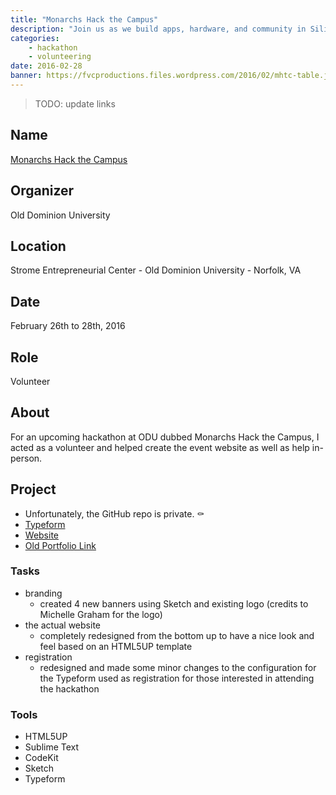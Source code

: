 ```yaml
---
title: "Monarchs Hack the Campus"
description: "Join us as we build apps, hardware, and community in Silicon Harbor. Yeah, we’ll be hacking for 36 hours straight, but we’ll take a chill pill or two. And whether you’re a seasoned veteran or just getting started, we’ve got your back​ every step of the way."
categories:
    - hackathon
    - volunteering
date: 2016-02-28
banner: https://fvcproductions.files.wordpress.com/2016/02/mhtc-table.jpg
---
```


> TODO: update links

## Name

<a title="Monarchs Hack the Campus" href="https://www.cs.odu.edu/~acm/hackathon/" target="_blank" rel="noopener">Monarchs Hack the Campus</a>

## Organizer

Old Dominion University

## Location

Strome Entrepreneurial Center - Old Dominion University - Norfolk, VA

## Date

February 26th to 28th, 2016

## Role

Volunteer

## About

For an upcoming hackathon at ODU dubbed Monarchs Hack the Campus, I acted as a volunteer and helped create the event website as well as help in-person.

## Project

* Unfortunately, the GitHub repo is private. ⚰
* [Typeform](https://mhtc-spring-2016.typeform.com/to/RXB7sy)
* [Website](https://www.cs.odu.edu/~acm/hackathon/)
* [Old Portfolio Link](https://fvcproductions.com/portfolio/monarchs-hack-the-campus/)

### Tasks

* branding
  * created 4 new banners using Sketch and existing logo (credits to Michelle Graham for the logo)
* the actual website
  * completely redesigned from the bottom up to have a nice look and feel based on an HTML5UP template
* registration
  * redesigned and made some minor changes to the configuration for the Typeform used as registration for those interested in attending the hackathon

### Tools

* HTML5UP
* Sublime Text
* CodeKit
* Sketch
* Typeform
